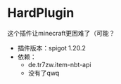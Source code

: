 # HardPlugin
这个插件让minecraft更困难了（可能？

* 插件版本：spigot 1.20.2
* 依赖：
  * de.tr7zw.item-nbt-api
  * 没有了qwq
